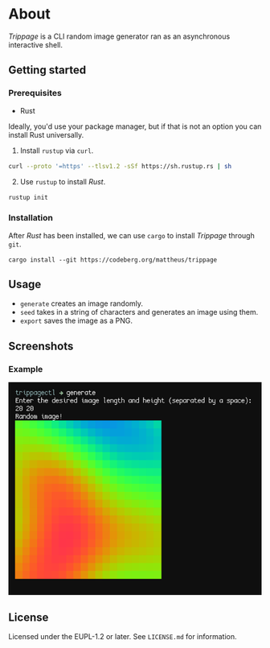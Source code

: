 # About
*Trippage* is a CLI random image generator ran as an asynchronous interactive shell.

## Getting started
### Prerequisites
* Rust

Ideally, you'd use your package manager, but if that is not an option you can install Rust universally.

1. Install `rustup` via `curl`.
```sh
curl --proto '=https' --tlsv1.2 -sSf https://sh.rustup.rs | sh
```

2. Use `rustup` to install *Rust*.
```sh
rustup init
```

### Installation
After *Rust* has been installed, we can use `cargo` to install *Trippage* through `git`.
```
cargo install --git https://codeberg.org/mattheus/trippage
```

## Usage
* `generate` creates an image randomly.
* `seed` takes in a string of characters and generates an image using them.
* `export` saves the image as a PNG.

## Screenshots
### Example
![Example](example.png)

## License
Licensed under the EUPL-1.2 or later. See `LICENSE.md` for information.
